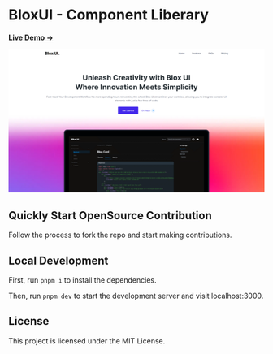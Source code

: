 # BloxUI - Component Liberary

[**Live Demo →**](https://uiblox.vercel.app)

[![](.github/screenshot1.png)](https://bloxui.vercel.app)

## Quickly Start OpenSource Contribution

Follow the process to fork the repo and start making contributions.

## Local Development

First, run `pnpm i` to install the dependencies.

Then, run `pnpm dev` to start the development server and visit localhost:3000.

## License

This project is licensed under the MIT License.
